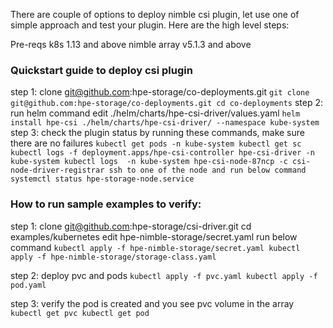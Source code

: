 There are couple of options to deploy nimble csi plugin, let use one of simple approach and test your plugin.
Here are the high level steps:

Pre-reqs
    k8s 1.13 and above
    nimble array v5.1.3 and above


### Quickstart guide to deploy csi plugin 

step 1:
    clone git@github.com:hpe-storage/co-deployments.git
    ```
        git clone git@github.com:hpe-storage/co-deployments.git
        cd co-deployments
    ```
step 2:
        run helm command
        edit ./helm/charts/hpe-csi-driver/values.yaml
        ```
        helm install hpe-csi ./helm/charts/hpe-csi-driver/ --namespace kube-system
        ```
step 3:
    check the plugin status by running these commands, make sure there are no failures
    ```
        kubectl get pods -n kube-system
        kubectl get sc
        kubectl logs -f deployment.apps/hpe-csi-controller hpe-csi-driver -n kube-system
        kubectl logs  -n kube-system hpe-csi-node-87ncp -c csi-node-driver-registrar
        ssh to one of the node and run below command
        systemctl status hpe-storage-node.service
    ```

### How to run sample examples to verify:

step 1:
    clone git@github.com:hpe-storage/csi-driver.git
    cd  examples/kubernetes
    edit hpe-nimble-storage/secret.yaml
    run below command
    ```
        kubectl apply -f hpe-nimble-storage/secret.yaml
        kubectl apply -f hpe-nimble-storage/storage-class.yaml
    ```

step 2:
    deploy pvc and pods
    ```
    kubectl apply -f pvc.yaml
    kubectl apply -f pod.yaml
    ```

step 3:
    verify the pod is created and you see pvc volume in the array
    ```
        kubectl get pvc
        kubectl get pod
    ```
